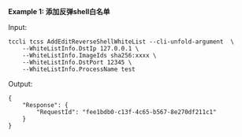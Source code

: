 **Example 1: 添加反弹shell白名单**



Input: 

```
tccli tcss AddEditReverseShellWhiteList --cli-unfold-argument  \
    --WhiteListInfo.DstIp 127.0.0.1 \
    --WhiteListInfo.ImageIds sha256:xxxx \
    --WhiteListInfo.DstPort 12345 \
    --WhiteListInfo.ProcessName test
```

Output: 
```
{
    "Response": {
        "RequestId": "fee1bdb0-c13f-4c65-b567-8e270df211c1"
    }
}
```

